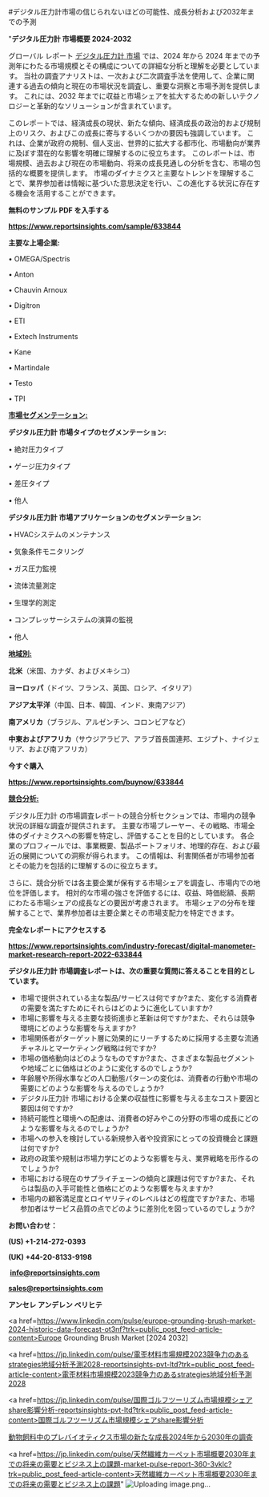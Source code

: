 #デジタル圧力計市場の信じられないほどの可能性、成長分析および2032年までの予測

"<strong>デジタル圧力計 市場概要 2024-2032</strong>

グローバル レポート <a href=https://www.reportsinsights.com/sample/633844>デジタル圧力計 市場</a> では、2024 年から 2024 年までの予測年にわたる市場規模とその構成についての詳細な分析と理解を必要としています。 当社の調査アナリストは、一次および二次調査手法を使用して、企業に関連する過去の傾向と現在の市場状況を調査し、重要な洞察と市場予測を提供します。 これには、2032 年までに収益と市場シェアを拡大​​するための新しいテクノロジーと革新的なソリューションが含まれています。

このレポートでは、経済成長の現状、新たな傾向、経済成長の政治的および規制上のリスク、およびこの成長に寄与するいくつかの要因も強調しています。 これは、企業が政府の規制、個人支出、世界的に拡大する都市化、市場動向が業界に及ぼす潜在的な影響を明確に理解するのに役立ちます。 このレポートは、市場規模、過去および現在の市場動向、将来の成長見通しの分析を含む、市場の包括的な概要を提供します。 市場のダイナミクスと主要なトレンドを理解することで、業界参加者は情報に基づいた意思決定を行い、この進化する状況に存在する機会を活用することができます。

<strong><b>無料のサンプル PDF を入手する</b></strong>

<a href=https://www.reportsinsights.com/sample/633844><strong><u>https://www.reportsinsights.com/sample/633844</u></strong></a>

<strong>主要な上場企業:</strong>

• OMEGA/Spectris

• Anton

• Chauvin Arnoux

• Digitron

• ETI

• Extech Instruments

• Kane

• Martindale

• Testo

• TPI

<strong><u>市場セグメンテーション</u></strong><strong><u>:</u></strong>

<strong>デジタル圧力計 市場タイプのセグメンテーション:</strong>

• 絶対圧力タイプ

• ゲージ圧力タイプ

• 差圧タイプ

• 他人

<strong>デジタル圧力計 市場アプリケーションのセグメンテーション:</strong>

• HVACシステムのメンテナンス

• 気象条件モニタリング

• ガス圧力監視

• 流体流量測定

• 生理学的測定

• コンプレッサーシステムの演算の監視

• 他人

<strong><u>地域別</u></strong><strong><u>:</u></strong>

<strong>北米</strong>（米国、カナダ、およびメキシコ）

<strong>ヨーロッパ</strong>（ドイツ、フランス、英国、ロシア、イタリア）

<strong>アジア太平洋</strong>（中国、日本、韓国、インド、東南アジア）

<strong>南アメリカ</strong>（ブラジル、アルゼンチン、コロンビアなど）

<strong>中東およびアフリカ</strong>（サウジアラビア、アラブ首長国連邦、エジプト、ナイジェリア、および南アフリカ）

<strong>今すぐ購入</strong>

<a href=https://www.reportsinsights.com/buynow/633844><strong><u>https://www.reportsinsights.com/buynow/633844</u></strong></a>

<strong><u>競合分析:</u></strong>

デジタル圧力計 の市場調査レポートの競合分析セクションでは、市場内の競争状況の詳細な調査が提供されます。 主要な市場プレーヤー、その戦略、市場全体のダイナミクスへの影響を特定し、評価することを目的としています。 各企業のプロフィールでは、事業概要、製品ポートフォリオ、地理的存在、および最近の展開についての洞察が得られます。 この情報は、利害関係者が市場参加者とその能力を包括的に理解するのに役立ちます。

さらに、競合分析では各主要企業が保有する市場シェアを調査し、市場内での地位を評価します。 相対的な市場の強さを評価するには、収益、時価総額、長期にわたる市場シェアの成長などの要因が考慮されます。 市場シェアの分布を理解することで、業界参加者は主要企業とその市場支配力を特定できます。

<strong>完全なレポートにアクセスする</strong>

<a href=https://www.reportsinsights.com/industry-forecast/digital-manometer-market-research-report-2022-633844><strong><u><b>https://www.reportsinsights.com/industry-forecast/digital-manometer-market-research-report-2022-633844</b></u></strong></a>

<strong><b>デジタル圧力計 市場調査レポートは、次の重要な質問に答えることを目的としています。</b></strong>
<ul>
  <li>市場で提供されている主な製品/サービスは何ですか?また、変化する消費者の需要を満たすためにそれらはどのように進化していますか?</li>
  <li>市場に影響を与える主要な技術進歩と革新は何ですか?また、それらは競争環境にどのような影響を与えますか?</li>
  <li>市場関係者がターゲット層に効果的にリーチするために採用する主要な流通チャネルとマーケティング戦略は何ですか?</li>
  <li>市場の価格動向はどのようなものですか?また、さまざまな製品セグメントや地域ごとに価格はどのように変化するのでしょうか?</li>
  <li>年齢層や所得水準などの人口動態パターンの変化は、消費者の行動や市場の需要にどのような影響を与えるのでしょうか?</li>
  <li>デジタル圧力計 市場における企業の収益性に影響を与える主なコスト要因と要因は何ですか?</li>
  <li>持続可能性と環境への配慮は、消費者の好みやこの分野の市場の成長にどのような影響を与えるのでしょうか?</li>
  <li>市場への参入を検討している新規参入者や投資家にとっての投資機会と課題は何ですか?</li>
  <li>政府の政策や規制は市場力学にどのような影響を与え、業界戦略を形作るのでしょうか?</li>
  <li>市場における現在のサプライチェーンの傾向と課題は何ですか?また、それらは製品の入手可能性と価格にどのような影響を与えますか?</li>
  <li>市場内の顧客満足度とロイヤリティのレベルはどの程度ですか?また、市場参加者はサービス品質の点でどのように差別化を図っているのでしょうか?</li>
</ul>
<strong>お問い合わせ：</strong>

<strong>(US) +1-214-272-0393</strong>

<strong>(UK) +44-20-8133-9198</strong>

<strong> </strong><a href=info@reportsinsights.com><strong><u>info@reportsinsights.com</u></strong></a>

<a href=sales@reportsinsights.com><strong><u>sales@reportsinsights.com</u></strong></a>

<strong>アンセレ アンデレン ベリヒテ</strong>

<a href=https://www.linkedin.com/pulse/europe-grounding-brush-market-2024-historic-data-forecast-ot3nf?trk=public_post_feed-article-content>Europe Grounding Brush Market [2024 2032]</a>

<a href=https://jp.linkedin.com/pulse/電歪材料市場規模2023競争力のあるstrategies地域分析予測2028-reportsinsights-pvt-ltd?trk=public_post_feed-article-content>電歪材料市場規模2023競争力のあるstrategies地域分析予測2028</a>

<a href=https://jp.linkedin.com/pulse/国際ゴルフツーリズム市場規模シェアshare影響分析-reportsinsights-pvt-ltd?trk=public_post_feed-article-content>国際ゴルフツーリズム市場規模シェアshare影響分析</a>

<a href=https://www.linkedin.com/pulse/動物飼料中のプレバイオティクス市場の新たな成長2024年から2030年の調査-reportsinsights-pvt-ltd-wqo7f/>動物飼料中のプレバイオティクス市場の新たな成長2024年から2030年の調査</a>

<a href=https://jp.linkedin.com/pulse/天然繊維カーペット市場概要2030年までの将来の需要とビジネス上の課題-market-pulse-report-360-3vklc?trk=public_post_feed-article-content>天然繊維カーペット市場概要2030年までの将来の需要とビジネス上の課題</a>"
![Uploading image.png…]()
